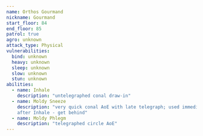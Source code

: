 ```yaml
---
name: Orthos Gourmand
nickname: Gourmand
start_floor: 84
end_floor: 85
patrol: true
agro: unknown
attack_type: Physical
vulnerabilities:
  bind: unknown
  heavy: unknown
  sleep: unknown
  slow: unknown
  stun: unknown
abilities:
  - name: Inhale
    description: "untelegraphed conal draw-in"
  - name: Moldy Sneeze
    description: "very quick conal AoE with late telegraph; used immediately
    after Inhale - get behind"
  - name: Moldy Phlegm
    description: "telegraphed circle AoE"
---
```

